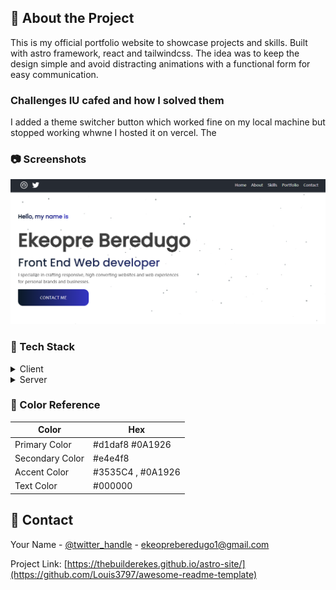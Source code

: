

<!-- About the Project -->
## :star2: About the Project
 This is my official portfolio website to showcase projects and skills. Built with astro framework, react and tailwindcss. The idea was to keep the design simple and avoid distracting animations with a functional form for easy communication.


<!--Challenges that I faced-->
### Challenges IU cafed and how I solved them

I added a theme switcher button which worked fine on my local machine but stopped working whwne I hosted it on vercel. The 


<!-- Screenshots -->
### :camera: Screenshots

<div align="center"> 
  <img src="/public/assets/img/my-portfolio.png" alt="screenshot" />
</div>


<!-- TechStack -->
### :space_invader: Tech Stack

<details>
  <summary>Client</summary>
  <ul>
    <li>Astro</li>
    <li>SCSS</li>
     <li>CSS</li>
     <li>TailwindCSS</li>
     <li>React</li>
     
  </ul>
</details>

<details>
  <summary>Server</summary>
  <ul>
    <li><a href="https://www.vercel.app">Vercel</a></li>
  </ul>
</details>

<!-- Color Reference -->
### :art: Color Reference

| Color             | Hex                                                                |
| ----------------- | ------------------------------------------------------------------ |
| Primary Color | #d1daf8 #0A1926 |
| Secondary Color | #e4e4f8 |
| Accent Color | #3535C4 , #0A1926  |
| Text Color | #000000 |


<!-- Contact -->
## :handshake: Contact

Your Name - [@twitter_handle](https://twitter.com/iamthebuilder__) - ekeopreberedugo1@gmail.com

Project Link: [https://thebuilderekes.github.io/astro-site/](https://github.com/Louis3797/awesome-readme-template)














































